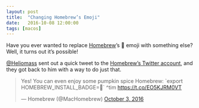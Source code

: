 ```yaml
---
layout: post
title:  "Changing Homebrew’s Emoji"
date:   2016-10-08 12:00:00
tags: [macos]
---
```


Have you ever wanted to replace [Homebrew](http://brew.sh)’s 🍺 emoji with something else? Well, it turns out it’s possible!

[@Heliomass](https://twitter.com/Heliomass) sent out a quick tweet to the [Homebrew’s Twitter account](https://twitter.com/MacHomebrew), and they got back to him with a way to do just that.

<blockquote class="twitter-tweet" data-lang="en"><p lang="en" dir="ltr">Yes! You can even enjoy some pumpkin spice Homebrew: `export HOMEBREW_INSTALL_BADGE=🎃` ^tim <a href="https://t.co/EO5KJRM0VT">https://t.co/EO5KJRM0VT</a></p>— Homebrew (@MacHomebrew) <a href="https://twitter.com/MacHomebrew/status/783028298351730688">October 3, 2016</a></blockquote> <script async src="//platform.twitter.com/widgets.js" charset="utf-8"></script>